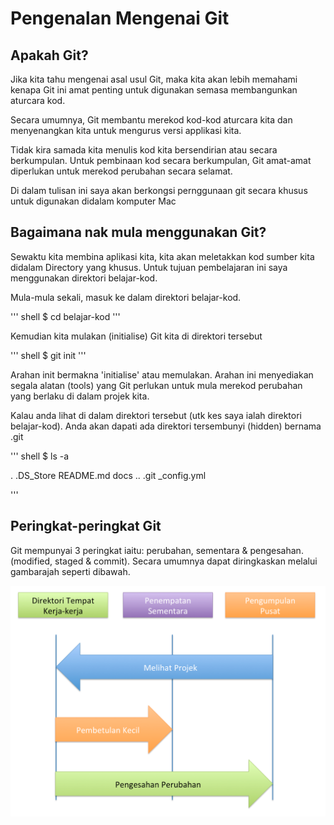 # Pengenalan Mengenai Git

## Apakah Git? 

Jika kita tahu mengenai asal usul Git, maka kita akan lebih memahami kenapa Git ini amat penting untuk digunakan semasa membangunkan aturcara kod.

Secara umumnya, Git membantu merekod kod-kod aturcara kita dan menyenangkan kita untuk mengurus versi applikasi kita.

Tidak kira samada kita menulis kod kita bersendirian atau secara berkumpulan. Untuk pembinaan kod secara berkumpulan, Git amat-amat 
diperlukan untuk merekod perubahan secara selamat.

Di dalam tulisan ini saya akan berkongsi pernggunaan git secara khusus untuk digunakan didalam komputer Mac

## Bagaimana nak mula menggunakan Git?

Sewaktu kita membina aplikasi kita, kita akan meletakkan kod sumber kita didalam Directory yang khusus. Untuk tujuan pembelajaran ini
saya menggunakan direktori belajar-kod.

Mula-mula sekali, masuk ke dalam direktori belajar-kod.

''' shell
$ cd belajar-kod
'''

Kemudian kita mulakan (initialise) Git kita di direktori tersebut

''' shell
$ git init
'''

Arahan init bermakna 'initialise' atau memulakan. Arahan ini menyediakan segala alatan (tools) yang Git perlukan untuk mula merekod perubahan
yang berlaku di dalam projek kita.

Kalau anda lihat di dalam direktori tersebut (utk kes saya ialah direktori belajar-kod). Anda akan dapati ada direktori tersembunyi 
(hidden) bernama .git

''' shell
$ ls -a

.		.DS_Store	README.md	docs
..		.git		_config.yml

'''

## Peringkat-peringkat Git

Git mempunyai 3 peringkat iaitu: perubahan, sementara & pengesahan. (modified, staged & commit). Secara umumnya dapat diringkaskan 
melalui gambarajah seperti dibawah.

![pengenalan git](../asset/pengenalan-git.png)




